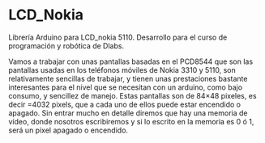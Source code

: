 # LCD_Nokia
Librería Arduino para LCD_nokia 5110. Desarrollo para el curso de programación y robótica de Dlabs.

Vamos a trabajar con unas pantallas basadas en el PCD8544 que son las pantallas usadas en los teléfonos móviles de Nokia 3310 y 5110, son relativamente sencillas de trabajar, y tienen unas prestaciones bastante interesantes para el nivel que se necesitan con un arduino, como bajo consumo, y sencillez de manejo.
Estas pantallas son de 84×48 pixeles, es decir =4032 pixels, que a cada uno de ellos puede estar encendido o apagado.
Sin entrar mucho en detalle diremos que hay una memoria de vídeo, donde nosotros escribiremos y si lo escrito en la memoria es 0 ó 1, será un pixel apagado o encendido.
